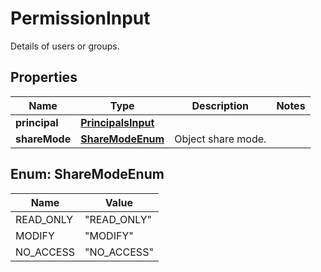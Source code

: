 

# PermissionInput

Details of users or groups.

## Properties

| Name | Type | Description | Notes |
|------------ | ------------- | ------------- | -------------|
|**principal** | [**PrincipalsInput**](PrincipalsInput.md) |  |  |
|**shareMode** | [**ShareModeEnum**](#ShareModeEnum) | Object share mode. |  |



## Enum: ShareModeEnum

| Name | Value |
|---- | -----|
| READ_ONLY | &quot;READ_ONLY&quot; |
| MODIFY | &quot;MODIFY&quot; |
| NO_ACCESS | &quot;NO_ACCESS&quot; |



